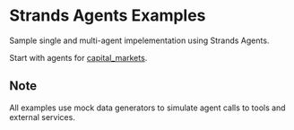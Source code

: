 # Strands Agents Examples

Sample single and multi-agent impelementation using Strands Agents.

Start with agents for [capital_markets](capital_markets/).

## Note

All examples use mock data generators to simulate agent calls to tools and external services.